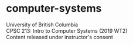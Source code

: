 # computer-systems
University of British Columbia \
CPSC 213: Intro to Computer Systems (2019 WT2) \
Content released under instructor's consent 

